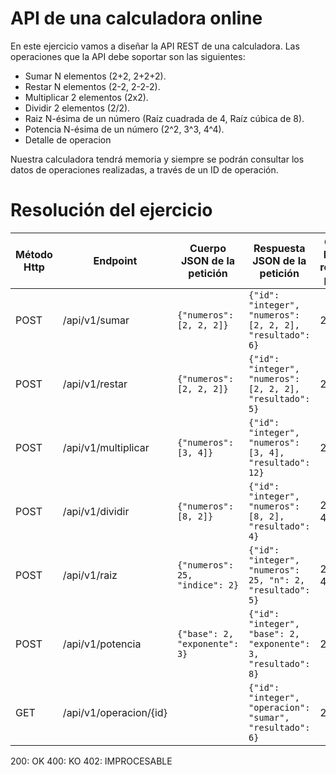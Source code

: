 # API de una calculadora online
En este ejercicio vamos a diseñar la API REST de una calculadora.
Las operaciones que la API debe soportar son las siguientes:

- Sumar N elementos (2+2, 2+2+2).
- Restar N elementos (2-2, 2-2-2).
- Multiplicar 2 elementos (2x2).
- Dividir 2 elementos (2/2).
- Raiz N-ésima de un número (Raíz cuadrada de 4, Raíz cúbica de 8).
- Potencia N-ésima de un número (2^2, 3^3, 4^4).
- Detalle de operacion

Nuestra calculadora tendrá memoria y siempre se podrán consultar los datos de operaciones realizadas, a través de un ID de operación.


# Resolución del ejercicio

| Método Http | Endpoint              | Cuerpo JSON de la petición    | Respuesta JSON de la petición                                     | Códigos HTTP de respuesta posibles |
|-------------|-----------------------|-------------------------------|-------------------------------------------------------------------|------------------------------------|
| POST        | /api/v1/sumar         | `{"numeros": [2, 2, 2]}`      | `{"id": "integer", "numeros": [2, 2, 2], "resultado": 6}`         | 200, 400                           |
| POST        | /api/v1/restar        | `{"numeros": [2, 2, 2]}`      | `{"id": "integer", "numeros": [2, 2, 2], "resultado": 5}`         | 200, 400                           |
| POST        | /api/v1/multiplicar   | `{"numeros": [3, 4]}`         | `{"id": "integer", "numeros": [3, 4], "resultado": 12}`           | 200, 400                           |
| POST        | /api/v1/dividir       | `{"numeros": [8, 2]}`         | `{"id": "integer", "numeros": [8, 2], "resultado": 4}`            | 200, 400, 402                      |
| POST        | /api/v1/raiz          | `{"numeros": 25, "indice": 2}`| `{"id": "integer", "numeros": 25, "n": 2, "resultado": 5}`        | 200, 400, 402                      |
| POST        | /api/v1/potencia      | `{"base": 2, "exponente": 3}` | `{"id": "integer", "base": 2, "exponente": 3, "resultado": 8}`    | 200, 400                           |
| GET         | /api/v1/operacion/{id}|                               | `{"id": "integer", "operacion": "sumar", "resultado": 6}`         | 200, 400                           |


200: OK
400: KO
402: IMPROCESABLE